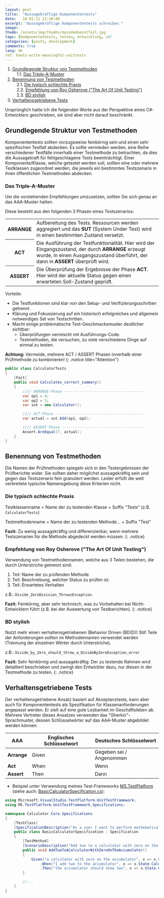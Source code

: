 ```yaml
---
layout: post
title:  "Aussagekräftige Komponententests"
date:   18-01-11 12:30:00
excerpt: "Aussagekräftige Komponententests schreiben."
image:
thumb: /assets/img/thumbs/mycodedoesntfail.jpg
tags: [komponententests, testen, entwicklung, c#]
categories: [posts, development]
comments: true
lang: de
ref: howto-write-meaningful-unittests
---
```



<!-- MDTOC maxdepth:6 firsth1:0 numbering:1 flatten:0 bullets:0 updateOnSave:1 -->

1. [Grundlegende Struktur von Testmethoden](#grundlegende-struktur-von-testmethoden)   
&emsp;1.1. [Das Triple-A-Muster](#das-triple-a-muster)   
2. [Benennung von Testmethoden](#benennung-von-testmethoden)   
&emsp;2.1. [Die typisch schlechte Praxis](#die-typisch-schlechte-praxis)   
&emsp;2.2. [Empfehlung von Roy Osherove ("The Art Of Unit Testing")](#empfehlung-von-roy-osherove-the-art-of-unit-testing)   
&emsp;2.3. [BD stylish](#bd-stylish)   
3. [Verhaltensgetriebene Tests](#verhaltensgetriebene-tests)   

<!-- /MDTOC -->

Ursprünglich hatte ich die folgenden Worte aus der Perspektive eines C#-Entwicklers geschrieben, sie sind aber nicht darauf beschränkt.

## Grundlegende Struktur von Testmethoden

Komponententests sollten vorzugsweise feinkörnig sein und einen sehr spezifischen Testfall abdecken. Es sollte vermieden werden, eine Reihe verschiedener Testfälle innerhalb einer Testmethode zu betrachten, da dies die Aussagekraft für fehlgeschlagene Tests beeinträchtigt.
Einer Komponente/Klasse, welche getestet werden soll, sollten eine oder mehrere Testklassen zugeordnet werden, die jeweils ein bestimmtes Testszenario in ihren öffentlichen Testmethoden abdecken.

### Das Triple-A-Muster

Um die vorstehenden Empfehlungen umzusetzen, sollten Sie sich genau an das AAA-Muster halten.

Diese besteht aus den folgenden 3 Phasen eines Testszenarios:

<table><tbody>
<tr><th><b>ARRANGE</b></th>
<td>Aufbereitung des Tests. Ressourcen werden aggregiert und das <b>SUT</b> (System Under Test) wird in einen bestimmten Zustand versetzt.</td></tr>
<tr><th><b>ACT</b></th>
<td>Die Ausführung der Testfunktionalität. Hier wird der Eingangszustand, der durch <b>ARRANGE</b> erzeugt wurde, in einen Ausgangszustand überführt, der dann in <b>ASSERT</b> überprüft wird.</td></tr>
<tr><th><b>ASSERT</b></th>
<td>Die Überprüfung der Ergebnisse der Phase <b>ACT</b>. Hier wird der aktuelle Status gegen einen erwarteten Soll-Zustand geprüft.</td></tr>
</tbody></table>

Vorteile:

- Die Testfunktionen sind klar von den Setup- und Verifizierungsschritten getrennt.
- Klärung und Fokussierung auf ein historisch erfolgreiches und allgemein notwendiges Set von Testschritten.
- Macht einige problematische Test-Geschmacksmuster deutlicher sichtbar:
   * Überprüfungen vermischt mit Ausführungs-Code.
   * Testmethoden, die versuchen, zu viele verschiedene Dinge auf einmal zu testen.

**Achtung:** Vermeide, mehrere ACT / ASSERT Phasen innerhalb einer Prüfmethode zu kombinieren!
{: .notice title="Attention"}


```csharp
public class CalculatorTests
{
    [Fact]
    public void Calculates_correct_summary()
    {
        //// ARRANGE-Phase -------------------------------------
        var op1 = 4;
        var op2 = 3;
        var sut = new Calculator();

        //// ACT-Phase -----------------------------------------
        var actual = sut.Add(op1, op2);

        //// ASSERT-Phase --------------------------------------
        Assert.AreEqual(7, actual);
    }
}
```

## Benennung von Testmethoden

Die Namen der Prüfmethoden spiegeln sich in den Testergebnissen der Prüfberichte wider. Sie sollten daher möglichst aussagekräftig sein und gegen das Testszenario fein granuliert werden. Leider erfüllt die weit verbreitete typische Namensgebung diese Kriterien nicht.

### Die typisch schlechte Praxis

Testklassenname = Name der zu testenden Klasse + Suffix "Tests"    (z.B. `CalculatorTests`)

Testmethodenname = Name der zu testenden Methode... + Suffix "Test"

**Fazit:** Zu wenig aussagekräftig und differenzierbar, wenn mehrere Testszenarien für die Methode abgedeckt werden müssen.
{: .notice}

### Empfehlung von Roy Osherove ("The Art Of Unit Testing")

Verwendung von Testmethodennamen, welche aus 3 Teilen bestehen, die durch Unterstriche getrennt sind:

1. Teil: Name der zu prüfenden Methode
2. Teil: Beschreibung, welcher Status zu prüfen ist.
3. Teil: Erwartetes Verhalten

z.B.: `Divide_ZeroDivision_ThrowsException`.

**Fazit:** Feinkörnig, aber sehr technisch, was zu Vorbehalten bei Nicht-Entwicklern führt (z.B. bei der Auswertung von Testberichten).
{: .notice}

### BD stylish

Nutzt mehr einen verhaltensgetriebenen (Behavior Driven (BD(D)) Stil! Teile der Anforderungen sollten im Methodennamen verwendet werden (Trennung der einzelnen Wörter durch Unterstriche).

z.B.: `Divide_by_Zero_should_throw_a_DivideByZeroException_error`

**Fazit:** Sehr feinkörnig und aussagekräftig. Der zu testende Rahmen wird detailliert beschrieben und zwingt den Entwickler dazu, nur diesen in der Testmethode zu testen.
{: .notice}

## Verhaltensgetriebene Tests

Der verhaltensgetriebene Ansatz basiert auf Akzeptanztests, kann aber auch für Komponententests als Spezifikation für Klassenanforderungen angepasst werden. Er zielt auf eine gute Lesbarkeit im Geschäftsleben ab.
Mehrere Vertreter dieses Ansatzes verwenden das "Gherkin"-Sprachmuster, dessen Schlüsselwörter auf das AAA-Muster abgebildet werden können:

| AAA         | Englisches Schlüsselwort | Deutsches Schlüsselwort  |
|-------------|--------------------------|--------------------------|
| **Arrange** | Given                    | Gegeben sei / Angenommen |
| **Act**     | When                     | Wenn                     |
| **Assert**  | Then                     | Dann                     |


- Beispiel unter Verwendung meines Test-Frameworks [MS.TestPlatform](https://github.com/mcpride/MS.TestPlatform) (siehe auch: [BasicCalculatorSpecification.cs](https://github.com/mcpride/MS.TestPlatform/blob/master/Examples/Calculator.Core/Specifications/BasicCalculatorSpecification.cs)):

```csharp
using Microsoft.VisualStudio.TestPlatform.UnitTestFramework;
using MS.TestPlatform.UnitTestFramework.Specifications;

namespace Calculator.Core.Specifications
{
    [TestClass]
    [SpecificationDescription("As a user I want to perform mathematical calculations so that my head doesn't hurt.")]
    public class BasicCalculatorSpecification : Specification
    {
        [TestMethod]
        [ScenarioDescription("Add two to a calculator with zero on the accumulator.")]
        public void AddTwoToACalculatorWithZeroOnTheAccumulator()
        {
            Given("a calculator with zero on the accumulator", x => x.State.Calculator = new BasicCalculator(0))
                .When("I add two to the accumulator", x => x.State.Calculator.Add(2))
                .Then("the accumulator should show two", x => x.State.Calculator.Accumulator == 2);
        }

        //...
    }
}
```